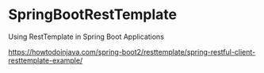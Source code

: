 # SpringBootRestTemplate
 Using RestTemplate in Spring Boot Applications

https://howtodoinjava.com/spring-boot2/resttemplate/spring-restful-client-resttemplate-example/
